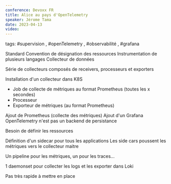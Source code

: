 ```yaml
---
conference: Devoxx FR
title: Alice au pays d'OpenTelemetry
speaker: Jérome Tama
date: 2023-04-13
video: 
---
```

tags: #supervision , #openTelemetry , #observabilité , #grafana 

Standard
Convention de désignation des ressources
Instrumentation de plusieurs langages
Collecteur de données

Série de collecteurs composés de receivers, processeurs et exporters

Installation d'un collecteur dans K8S
- Job de collecte de métriques au format Prometheus (toutes les x secondes)
- Processeur
- Exporteur de métriques (au format Prometheus)

Ajout de Prometheus (collecte des métriques)
Ajout d'un Grafana
OpenTelemetry n'est pas un backend de persistance

Besoin de définir les ressources

Définition d'un sidecar pour tous les applications
Les side cars poussent les métriques vers le collecteur maitre

Un pipeline pour les métriques, un pour les traces...

1 daemonset pour collecter les logs et les exporter dans Loki

Pas très rapide à mettre en place





